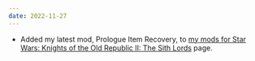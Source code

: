 ```yaml
---
date: 2022-11-27
---
```


* Added my latest mod, Prologue Item Recovery, to [my mods for Star Wars: Knights of the Old Republic II: The Sith Lords](/projects/videogamemods/kotor2) page.